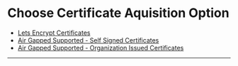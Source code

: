 # Choose Certificate Aquisition Option
  + [Lets Encrypt Certificates]
  + [Air Gapped Supported - Self Signed Certificates]
  + [Air Gapped Supported - Organization Issued Certificates]

--------------------------------------------------------------------------------
[Lets Encrypt Certificates]:../tasks/certificates/LetsEncrypt.md    
[Air Gapped Supported - Self Signed Certificates]:../tasks/certificates/SelfSigned.md
[Air Gapped Supported - Organization Issued Certificates]:../tasks/certificates/OrganizationIssued.md
